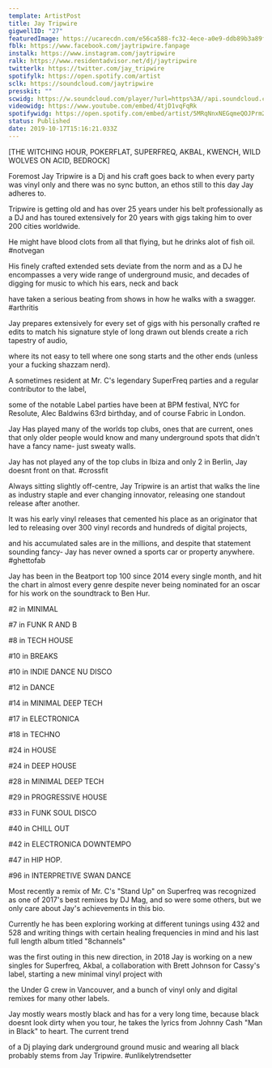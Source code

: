 ```yaml
---
template: ArtistPost
title: Jay Tripwire
gigwellID: "27"
featuredImage: https://ucarecdn.com/e56ca588-fc32-4ece-a0e9-ddb89b3a89f4/-/crop/2449x1255/0,0/-/preview/
fblk: https://www.facebook.com/jaytripwire.fanpage
instalk: https://www.instagram.com/jaytripwire
ralk: https://www.residentadvisor.net/dj/jaytripwire
twitterlk: https://twitter.com/jay_tripwire
spotifylk: https://open.spotify.com/artist
sclk: https://soundcloud.com/jaytripwire
presskit: ""
scwidg: https://w.soundcloud.com/player/?url=https%3A//api.soundcloud.com/tracks/644743188&color=%23ff5500&auto_play=false&hide_related=false&show_comments=true&show_user=true&show_reposts=false&show_teaser=true&visual=true
videowidg: https://www.youtube.com/embed/4tjD1vqFqRk
spotifywidg: https://open.spotify.com/embed/artist/5MRqNnxNEGqmeQOJPrm2wg
status: Published
date: 2019-10-17T15:16:21.033Z
---
```

 \[THE WITCHING HOUR, POKERFLAT, SUPERFREQ, AKBAL, KWENCH, WILD WOLVES ON ACID, BEDROCK] 

Foremost Jay Tripwire is a Dj and his craft goes back to when every party was vinyl only and there was no sync button, an ethos still to this day Jay adheres to.

Tripwire is getting old and has over 25 years under his belt professionally as a DJ and has toured extensively for 20 years with gigs taking him to over 200 cities worldwide.

He might have blood clots from all that flying, but he drinks alot of fish oil. #notvegan

His finely crafted extended sets deviate from the norm and as a DJ he encompasses a very wide range of underground music, and decades of digging for music to which his ears, neck and back

have taken a serious beating from shows in how he walks with a swagger. #arthritis

Jay prepares extensively for every set of gigs with his personally crafted re edits to match his signature style of long drawn out blends create a rich tapestry of audio,

where its not easy to tell where one song starts and the other ends (unless your a fucking shazzam nerd).

A sometimes resident at Mr. C's legendary SuperFreq parties and a regular contributor to the label,

some of the notable Label parties have been at BPM festival, NYC for Resolute, Alec Baldwins 63rd birthday, and of course Fabric in London.

Jay Has played many of the worlds top clubs, ones that are current, ones that only older people would know and many underground spots that didn't have a fancy name- just sweaty walls.

Jay has not played any of the top clubs in Ibiza and only 2 in Berlin, Jay doesnt front on that. #crossfit

Always sitting slightly off-centre, Jay Tripwire is an artist that walks the line as industry staple and ever changing innovator, releasing one standout release after another.

It was his early vinyl releases that cemented his place as an originator that led to releasing over 300 vinyl records and hundreds of digital projects,

and his accumulated sales are in the millions, and despite that statement sounding fancy- Jay has never owned a sports car or property anywhere. #ghettofab

Jay has been in the Beatport top 100 since 2014 every single month, and hit the chart in almost every genre despite never being nominated for an oscar for his work on the soundtrack to Ben Hur.

\#2 in MINIMAL

\#7 in FUNK R AND B

\#8 in TECH HOUSE

\#10 in BREAKS

\#10 in INDIE DANCE NU DISCO

\#12 in DANCE

\#14 in MINIMAL DEEP TECH

\#17 in ELECTRONICA

\#18 in TECHNO

\#24 in HOUSE

\#24 in DEEP HOUSE

\#28 in MINIMAL DEEP TECH

\#29 in PROGRESSIVE HOUSE

\#33 in FUNK SOUL DISCO

\#40 in CHILL OUT

\#42 in ELECTRONICA DOWNTEMPO

\#47 in HIP HOP.

\#96 in INTERPRETIVE SWAN DANCE

Most recently a remix of Mr. C's "Stand Up" on Superfreq was recognized as one of 2017's best remixes by DJ Mag, and so were some others, but we only care about Jay's achievements in this bio.

Currently he has been exploring working at different tunings using 432 and 528 and writing things with certain healing frequencies in mind and his last full length album titled "8channels"

was the first outing in this new direction, in 2018 Jay is working on a new singles for Superfreq, Akbal, a collaboration with Brett Johnson for Cassy's label, starting a new minimal vinyl project with

the Under G crew in Vancouver, and a bunch of vinyl only and digital remixes for many other labels.

Jay mostly wears mostly black and has for a very long time, because black doesnt look dirty when you tour, he takes the lyrics from Johnny Cash "Man in Black" to heart. The current trend

of a Dj playing dark underground ground music and wearing all black probably stems from Jay Tripwire. #unlikelytrendsetter